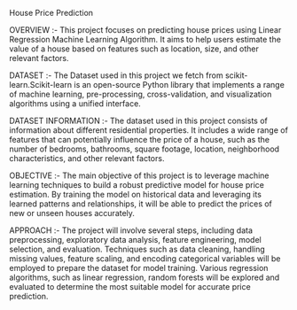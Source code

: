 House Price Prediction 

OVERVIEW :-
This project focuses on predicting house prices using Linear Regression Machine Learning Algorithm. It aims to help users estimate the value of a house based on features such as location, size, and other relevant factors.

DATASET :-
The Dataset used in this project we fetch from scikit-learn.Scikit-learn is an open-source Python library that implements a range of machine learning, pre-processing, cross-validation, and visualization algorithms using a unified interface.

DATASET INFORMATION :-
The dataset used in this project consists of information about different residential properties. It includes a wide range of features that can potentially influence the price of a house, such as the number of bedrooms, bathrooms, square footage, location, neighborhood characteristics, and other relevant factors.

OBJECTIVE :-
The main objective of this project is to leverage machine learning techniques to build a robust predictive model for house price estimation. By training the model on historical data and leveraging its learned patterns and relationships, it will be able to predict the prices of new or unseen houses accurately.

APPROACH :-
The project will involve several steps, including data preprocessing, exploratory data analysis, feature engineering, model selection, and evaluation. Techniques such as data cleaning, handling missing values, feature scaling, and encoding categorical variables will be employed to prepare the dataset for model training. Various regression algorithms, such as linear regression, random forests will be explored and evaluated to determine the most suitable model for accurate price prediction.


